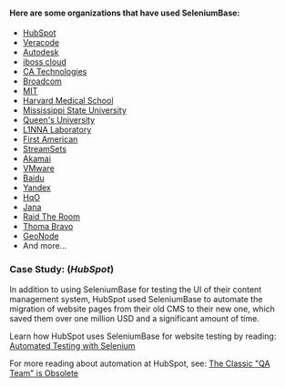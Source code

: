 <h4> Here are some organizations that have used SeleniumBase:</h4>

* [HubSpot](https://www.hubspot.com/)
* [Veracode](https://www.veracode.com/)
* [Autodesk](https://www.autodesk.com/)
* [iboss cloud](https://www.iboss.com/)
* [CA Technologies](https://www.ca.com/)
* [Broadcom](https://www.broadcom.com/)
* [MIT](https://web.mit.edu/)
* [Harvard Medical School](https://hms.harvard.edu/)
* [Mississippi State University](https://www.msstate.edu/)
* [Queen's University](https://www.queensu.ca/)
* [L1NNA Laboratory](https://l1nna.com/)
* [First American](https://www.firstam.com/)
* [StreamSets](https://streamsets.com/)
* [Akamai](https://www.akamai.com/)
* [VMware](https://www.vmware.com/)
* [Baidu](https://www.baidu.com/)
* [Yandex](https://yandex.ru/)
* [HqO](https://www.hqo.co/)
* [Jana](https://www.crunchbase.com/organization/jana)
* [Raid The Room](http://raidtheroom.com/)
* [Thoma Bravo](https://www.thomabravo.com/)
* [GeoNode](http://geonode.org/)
* And more...

<h3>Case Study: (<i>HubSpot</i>)</h3>

In addition to using SeleniumBase for testing the UI of their content management system, HubSpot used SeleniumBase to automate the migration of website pages from their old CMS to their new one, which saved them over one million USD and a significant amount of time.

Learn how HubSpot uses SeleniumBase for website testing by reading: [Automated Testing with Selenium](https://dev.hubspot.com/blog/bid/88880/Automated-Integration-Testing-with-Selenium-at-HubSpot#hs_cos_wrapper_name)

For more reading about automation at HubSpot, see: [The Classic "QA Team" is Obsolete](https://product.hubspot.com/blog/the-classic-qa-team-is-obsolete#hs_cos_wrapper_name)
